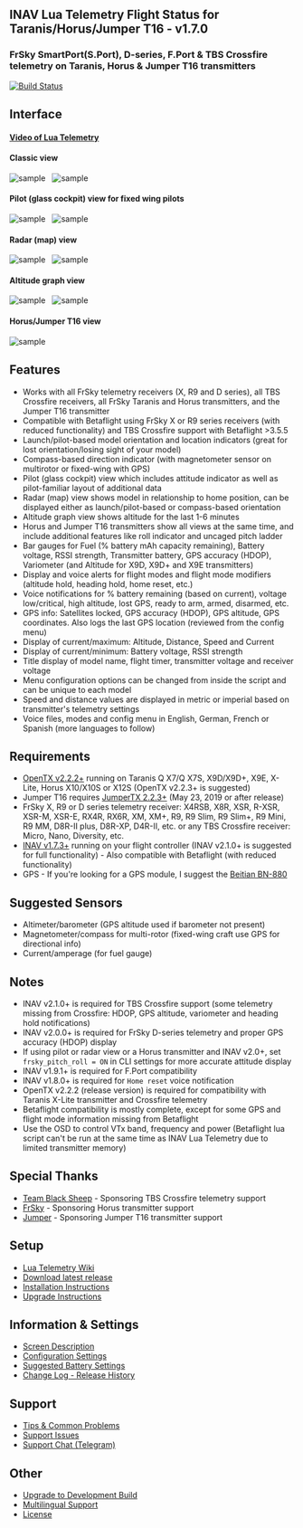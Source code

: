 ## INAV Lua Telemetry Flight Status for Taranis/Horus/Jumper T16 - v1.7.0

### FrSky SmartPort(S.Port), D-series, F.Port & TBS Crossfire telemetry on Taranis, Horus & Jumper T16 transmitters

[![Build Status](https://travis-ci.com/iNavFlight/LuaTelemetry.svg?branch=master)](https://travis-ci.com/iNavFlight/LuaTelemetry)

## Interface

#### [Video of Lua Telemetry](https://youtu.be/YaUgywuT1YM)

#### Classic view

![sample](assets/iNavQX7.png "Classic view on Q X7 and X-Lite")&nbsp;&nbsp;
![sample](assets/iNavX9D.png "Classic view on Taranis X9D, X9D+ and X9E")

#### Pilot (glass cockpit) view for fixed wing pilots

![sample](assets/iNavQX7pilot.png "Pilot view on Q X7 and X-Lite")&nbsp;&nbsp;
![sample](assets/iNavX9Dpilot.png "Pilot view on Taranis X9D, X9D+ and X9E")

#### Radar (map) view

![sample](assets/iNavQX7radar.png "Radar view on Q X7 and X-Lite")&nbsp;&nbsp;
![sample](assets/iNavX9Dradar.png "Radar view on Taranis X9D, X9D+ and X9E")

#### Altitude graph view

![sample](assets/iNavQX7alt.png "Altitude graph view on Q X7 and X-Lite")&nbsp;&nbsp;
![sample](assets/iNavX9Dalt.png "Altitude graph view on Taranis X9D, X9D+ and X9E")

#### Horus/Jumper T16 view

![sample](assets/iNavHorus.png "View on Horus transmitters")

## Features

* Works with all FrSky telemetry receivers (X, R9 and D series), all TBS Crossfire receivers, all FrSky Taranis and Horus transmitters, and the Jumper T16 transmitter
* Compatible with Betaflight using FrSky X or R9 series receivers (with reduced functionality) and TBS Crossfire support with Betaflight >3.5.5
* Launch/pilot-based model orientation and location indicators (great for lost orientation/losing sight of your model)
* Compass-based direction indicator (with magnetometer sensor on multirotor or fixed-wing with GPS)
* Pilot (glass cockpit) view which includes attitude indicator as well as pilot-familiar layout of additional data
* Radar (map) view shows model in relationship to home position, can be displayed either as launch/pilot-based or compass-based orientation
* Altitude graph view shows altitude for the last 1-6 minutes
* Horus and Jumper T16 transmitters show all views at the same time, and include additional features like roll indicator and uncaged pitch ladder
* Bar gauges for Fuel (% battery mAh capacity remaining), Battery voltage, RSSI strength, Transmitter battery, GPS accuracy (HDOP), Variometer (and Altitude for X9D, X9D+ and X9E transmitters)
* Display and voice alerts for flight modes and flight mode modifiers (altitude hold, heading hold, home reset, etc.)
* Voice notifications for % battery remaining (based on current), voltage low/critical, high altitude, lost GPS, ready to arm, armed, disarmed, etc.
* GPS info: Satellites locked, GPS accuracy (HDOP), GPS altitude, GPS coordinates. Also logs the last GPS location (reviewed from the config menu)
* Display of current/maximum: Altitude, Distance, Speed and Current
* Display of current/minimum: Battery voltage, RSSI strength
* Title display of model name, flight timer, transmitter voltage and receiver voltage
* Menu configuration options can be changed from inside the script and can be unique to each model
* Speed and distance values are displayed in metric or imperial based on transmitter's telemetry settings
* Voice files, modes and config menu in English, German, French or Spanish (more languages to follow)

## Requirements

* [OpenTX v2.2.2+](http://www.open-tx.org/) running on Taranis Q X7/Q X7S, X9D/X9D+, X9E, X-Lite, Horus X10/X10S or X12S (OpenTX v2.2.3+ is suggested)
* Jumper T16 requires [JumperTX 2.2.3+](https://www.jumper.xyz/jumpertx-t16) (May 23, 2019 or after release)
* FrSky X, R9 or D series telemetry receiver: X4RSB, X8R, XSR, R-XSR, XSR-M, XSR-E, RX4R, RX6R, XM, XM+, R9, R9 Slim, R9 Slim+, R9 Mini, R9 MM, D8R-II plus, D8R-XP, D4R-II, etc. or any TBS Crossfire receiver: Micro, Nano, Diversity, etc.
* [INAV v1.7.3+](https://github.com/iNavFlight/inav/releases) running on your flight controller (INAV v2.1.0+ is suggested for full functionality) - Also compatible with Betaflight (with reduced functionality)
* GPS - If you're looking for a GPS module, I suggest the [Beitian BN-880](https://www.banggood.com/UBLOX-NEO-M8N-BN-880-Flight-Control-GPS-Module-Dual-Module-Compass-p-971082.html)

## Suggested Sensors

* Altimeter/barometer (GPS altitude used if barometer not present)
* Magnetometer/compass for multi-rotor (fixed-wing craft use GPS for directional info)
* Current/amperage (for fuel gauge)

## Notes

* INAV v2.1.0+ is required for TBS Crossfire support (some telemetry missing from Crossfire: HDOP, GPS altitude, variometer and heading hold notifications)
* INAV v2.0.0+ is required for FrSky D-series telemetry and proper GPS accuracy (HDOP) display
* If using pilot or radar view or a Horus transmitter and INAV v2.0+, set `frsky_pitch_roll = ON` in CLI settings for more accurate attitude display
* INAV v1.9.1+ is required for F.Port compatibility
* INAV v1.8.0+ is required for `Home reset` voice notification
* OpenTX v2.2.2 (release version) is required for compatibility with Taranis X-Lite transmitter and Crossfire telemetry
* Betaflight compatibility is mostly complete, except for some GPS and flight mode information missing from Betaflight
* Use the OSD to control VTx band, frequency and power (Betaflight lua script can't be run at the same time as INAV Lua Telemetry due to limited transmitter memory)

## Special Thanks

* [Team Black Sheep](https://www.team-blacksheep.com/) - Sponsoring TBS Crossfire telemetry support
* [FrSky](https://www.frsky-rc.com/) - Sponsoring Horus transmitter support
* [Jumper](https://www.jumper.xyz/) - Sponsoring Jumper T16 transmitter support

## Setup

* [Lua Telemetry Wiki](https://github.com/iNavFlight/LuaTelemetry/wiki)
* [Download latest release](https://github.com/iNavFlight/LuaTelemetry/releases/latest)
* [Installation Instructions](https://github.com/iNavFlight/LuaTelemetry/wiki/Installation)
* [Upgrade Instructions](https://github.com/iNavFlight/LuaTelemetry/wiki/Upgrade)

## Information & Settings

* [Screen Description](https://github.com/iNavFlight/LuaTelemetry/wiki/Screen-Description)
* [Configuration Settings](https://github.com/iNavFlight/LuaTelemetry/wiki/Configuration-Settings)
* [Suggested Battery Settings](https://github.com/iNavFlight/LuaTelemetry/wiki/Suggested-Battery-Settings)
* [Change Log - Release History](https://github.com/iNavFlight/LuaTelemetry/wiki/Change-Log)

## Support

* [Tips & Common Problems](https://github.com/iNavFlight/LuaTelemetry/wiki/Tips-&-Common-Problems)
* [Support Issues](https://github.com/iNavFlight/LuaTelemetry/issues?q=is%3Aissue)
* [Support Chat (Telegram)](https://t.me/luatelemetry)

## Other

* [Upgrade to Development Build](https://github.com/iNavFlight/LuaTelemetry/wiki/Upgrade-to-Development-Build)
* [Multilingual Support](https://github.com/iNavFlight/LuaTelemetry/wiki/Multilingual-Support)
* [License](https://github.com/iNavFlight/LuaTelemetry/blob/master/LICENSE)
